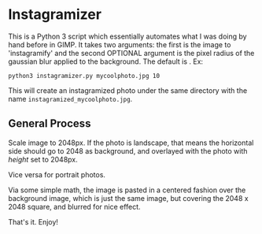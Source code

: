 # Instagramizer

This is a Python 3 script which essentially automates what I was doing by hand before in GIMP. It takes two arguments: the first is the image to 'instagramify' and the second OPTIONAL argument is the pixel radius of the gaussian blur applied to the background. The default is . Ex:

`python3 instagramizer.py mycoolphoto.jpg 10`

This will create an instagramized photo under the same directory with the name `instagramized_mycoolphoto.jpg`.

## General Process

Scale image to 2048px. If the photo is landscape, that means the horizontal side should go to 2048 as background, and overlayed with the photo with _height_ set to 2048px.

Vice versa for portrait photos.

Via some simple math, the image is pasted in a centered fashion over the background image, which is just the same image, but covering the 2048 x 2048 square, and blurred for nice effect.

That's it. Enjoy!